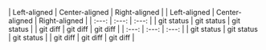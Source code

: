 | Left-aligned | Center-aligned | Right-aligned | | Left-aligned | Center-aligned | Right-aligned |
| :---:        |     :---:      |   :---:	    |
| git status   | git status     | git status    |
| git diff     | git diff       | git diff      |
| :---:        |     :---:      |   :---:	    |
| git status   | git status     | git status    |
| git diff     | git diff       | git diff      |
